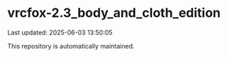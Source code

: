 # vrcfox-2.3_body_and_cloth_edition

Last updated: 2025-06-03 13:50:05

This repository is automatically maintained.

